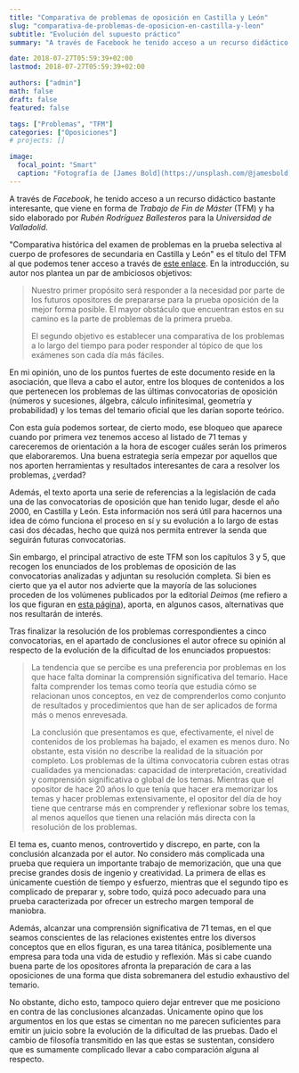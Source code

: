 ```yaml
---
title: "Comparativa de problemas de oposición en Castilla y León"
slug: "comparativa-de-problemas-de-oposicion-en-castilla-y-leon"
subtitle: "Evolución del supuesto práctico"
summary: "A través de Facebook he tenido acceso a un recurso didáctico bastante interesante, que viene en forma de Trabajo de Fin de Máster (TFM) y ha sido elaborado por Rubén Rodríguez Ballesteros para la Universidad de Valladolid."

date: 2018-07-27T05:59:39+02:00
lastmod: 2018-07-27T05:59:39+02:00

authors: ["admin"]
math: false
draft: false
featured: false

tags: ["Problemas", "TFM"]
categories: ["Oposiciones"]
# projects: []

image:
  focal_point: "Smart"
  caption: "Fotografía de [James Bold](https://unsplash.com/@jamesbold), disponible en [Unsplash](https://unsplash.com/photos/lMQv3xVa8X4)."
---
```


A través de *Facebook*, he tenido acceso a un recurso didáctico bastante interesante, que viene en forma de *Trabajo de Fin de Máster* (TFM) y ha sido elaborado por *Rubén Rodríguez Ballesteros* para la *Universidad de Valladolid*.

"Comparativa histórica del examen de problemas en la prueba selectiva al cuerpo de profesores de secundaria en Castilla y León" es el título del TFM al que podemos tener acceso a través de [este enlace](http://uvadoc.uva.es/handle/10324/26136). En la introducción, su autor nos plantea un par de ambiciosos objetivos:

> Nuestro primer propósito será responder a la necesidad por parte de los futuros opositores de prepararse para la prueba oposición de la mejor forma posible. El mayor obstáculo que encuentran estos en su camino es la parte de problemas de la primera prueba. 
> 
> El segundo objetivo es establecer una comparativa de los problemas a lo largo del tiempo para poder responder al tópico de que los exámenes son cada día más fáciles.

En mi opinión, uno de los puntos fuertes de este documento reside en la asociación, que lleva a cabo el autor, entre los bloques de contenidos a los que pertenecen los problemas de las últimas convocatorias de oposición (números y sucesiones, álgebra, cálculo infinitesimal, geometría y probabilidad) y los temas del temario oficial que les darían soporte teórico.

Con esta guía podemos sortear, de cierto modo, ese bloqueo que aparece cuando por primera vez tenemos acceso al listado de 71 temas y careceremos de orientación a la hora de escoger cuáles serán los primeros que elaboraremos. Una buena estrategia sería empezar por aquellos que nos aporten herramientas y resultados interesantes de cara a resolver los problemas, ¿verdad?

Además, el texto aporta una serie de referencias a la legislación de cada una de las convocatorias de oposición que han tenido lugar, desde el año 2000, en Castilla y León. Esta información nos será útil para hacernos una idea de cómo funciona el proceso en sí y su evolución a lo largo de estas casi dos décadas, hecho que quizá nos permita entrever la senda que seguirán futuras convocatorias.

Sin embargo, el principal atractivo de este TFM son los capítulos 3 y 5, que recogen los enunciados de los problemas de oposición de las convocatorias analizadas y adjuntan su resolución completa. Si bien es cierto que ya el autor nos advierte que la mayoría de las soluciones proceden de los volúmenes publicados por la editorial *Deimos* (me refiero a los que figuran en [esta página](http://www.academiadeimos.es/?page_id=1025)), aporta, en algunos casos, alternativas que nos resultarán de interés.

Tras finalizar la resolución de los problemas correspondientes a cinco convocatorias, en el apartado de conclusiones el autor ofrece su opinión al respecto de la evolución de la dificultad de los enunciados propuestos:

> La tendencia que se percibe es una preferencia por problemas en los que hace falta dominar la comprensión significativa del temario. Hace falta comprender los temas como teoría que estudia cómo se relacionan unos conceptos, en vez de comprenderlos como conjunto de resultados y procedimientos que han de ser aplicados de forma más o menos enrevesada.
> 
> La conclusión que presentamos es que, efectivamente, el nivel de contenidos de los problemas ha bajado, el examen es menos duro. No obstante, esta visión no describe la realidad de la situación por completo. Los problemas de la última convocatoria cubren estas otras cualidades ya mencionadas: capacidad de interpretación, creatividad y comprensión significativa o global de los temas. Mientras que el opositor de hace 20 años lo que tenía que hacer era memorizar los temas y hacer problemas extensivamente, el opositor del día de hoy tiene que centrarse más en comprender y reflexionar sobre los temas, al menos aquellos que tienen una relación más directa con la resolución de los problemas.

El tema es, cuanto menos, controvertido y discrepo, en parte, con la conclusión alcanzada por el autor. No considero más complicada una prueba que requiera un importante trabajo de memorización, que una que precise grandes dosis de ingenio y creatividad. La primera de ellas es únicamente cuestión de tiempo y esfuerzo, mientras que el segundo tipo es complicado de preparar y, sobre todo, quizá poco adecuado para una prueba caracterizada por ofrecer un estrecho margen temporal de maniobra.

Además, alcanzar una comprensión significativa de 71 temas, en el que seamos conscientes de las relaciones existentes entre los diversos conceptos que en ellos figuran, es una tarea titánica, posiblemente una empresa para toda una vida de estudio y reflexión. Más si cabe cuando buena parte de los opositores afronta la preparación de cara a las oposiciones de una forma que dista sobremanera del estudio exhaustivo del temario.

No obstante, dicho esto, tampoco quiero dejar entrever que me posiciono en contra de las conclusiones alcanzadas. Únicamente opino que los argumentos en los que estas se cimentan no me parecen suficientes para emitir un juicio sobre la evolución de la dificultad de las pruebas. Dado el cambio de filosofía transmitido en las que estas se sustentan, considero que es sumamente complicado llevar a cabo comparación alguna al respecto.
